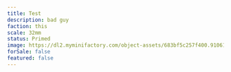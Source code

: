 ```yaml
---
title: Test
description: bad guy
faction: this
scale: 32mm
status: Primed
image: https://dl2.myminifactory.com/object-assets/683bf5c257f400.91061671/images/720X720-Vine_Blight_03_PS.png
forSale: false
featured: false
---
```

